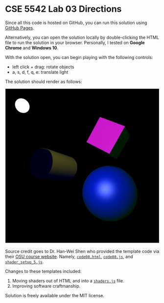 # CSE 5542 Lab 03 Directions

Since all this code is hosted on GitHub, you can run this solution
using [GitHub Pages][9].

Alternatively, you can open the solution locally by double-clicking the
HTML file to run the solution in your browser. Personally,
I tested on **Google Chrome** and **Windows 10**.

With the solution open, you can begin playing with the following controls:

- left click + drag: rotate objects
- a, s, d, f, q, e: translate light

The solution should render as follows:

![Sample Scene][1]

Source credit goes to Dr. Han-Wei Shen who provided the template code via their
[OSU course website][2]. Namely, [`code08.html`][3], [`code08.js`][4],
and [`shader_setup_5.js`][7].

Changes to these templates included:

1. Moving shaders out of HTML and into a [`shaders.js`][8] file.
2. Improving software craftmanship.

Solution is freely available under the MIT license.

[1]: phong-lighting.JPG
[2]: http://www.cse.ohio-state.edu/~shen.94/5542
[3]: http://web.cse.ohio-state.edu/~shen.94/5542/Site/WebGL_files/code08.html
[4]: http://web.cse.ohio-state.edu/~shen.94/5542/Site/WebGL_files/code08.js
[7]: http://web.cse.ohio-state.edu/~shen.94/5542/Site/WebGL_files/shaders_setup_5.js
[8]: shaders.js
[9]: lab03.html
